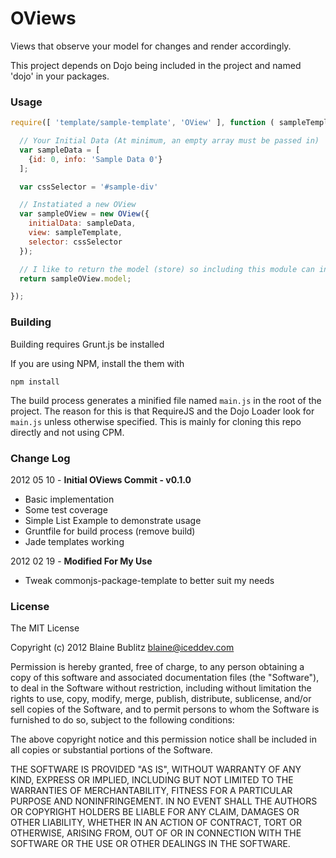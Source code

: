 OViews
========

Views that observe your model for changes and render accordingly.

This project depends on Dojo being included in the project and named 'dojo' in your packages.

### Usage ###

```javascript
require([ 'template/sample-template', 'OView' ], function ( sampleTemplate, OView ) {

  // Your Initial Data (At minimum, an empty array must be passed in)
  var sampleData = [
    {id: 0, info: 'Sample Data 0'}
  ];

  var cssSelector = '#sample-div'

  // Instatiated a new OView
  var sampleOView = new OView({
    initialData: sampleData,
    view: sampleTemplate,
    selector: cssSelector
  });

  // I like to return the model (store) so including this module can interact directly with the DataStore
  return sampleOView.model;

});
```

### Building ###

Building requires Grunt.js be installed

If you are using NPM, install the them with

```
npm install
```

The build process generates a minified file named `main.js` in the root of the project.
The reason for this is that RequireJS and the Dojo Loader look for `main.js` unless otherwise specified.
This is mainly for cloning this repo directly and not using CPM.

### Change Log ###

2012 05 10 - **Initial OViews Commit - v0.1.0**

* Basic implementation
* Some test coverage
* Simple List Example to demonstrate usage
* Gruntfile for build process (remove build)
* Jade templates working

2012 02 19 - **Modified For My Use**

* Tweak commonjs-package-template to better suit my needs

### License ###
The MIT License

Copyright (c) 2012 Blaine Bublitz <blaine@iceddev.com>

Permission is hereby granted, free of charge, to any person obtaining a copy
of this software and associated documentation files (the "Software"), to deal
in the Software without restriction, including without limitation the rights
to use, copy, modify, merge, publish, distribute, sublicense, and/or sell
copies of the Software, and to permit persons to whom the Software is
furnished to do so, subject to the following conditions:

The above copyright notice and this permission notice shall be included in
all copies or substantial portions of the Software.

THE SOFTWARE IS PROVIDED "AS IS", WITHOUT WARRANTY OF ANY KIND, EXPRESS OR
IMPLIED, INCLUDING BUT NOT LIMITED TO THE WARRANTIES OF MERCHANTABILITY,
FITNESS FOR A PARTICULAR PURPOSE AND NONINFRINGEMENT. IN NO EVENT SHALL THE
AUTHORS OR COPYRIGHT HOLDERS BE LIABLE FOR ANY CLAIM, DAMAGES OR OTHER
LIABILITY, WHETHER IN AN ACTION OF CONTRACT, TORT OR OTHERWISE, ARISING FROM,
OUT OF OR IN CONNECTION WITH THE SOFTWARE OR THE USE OR OTHER DEALINGS IN
THE SOFTWARE.
